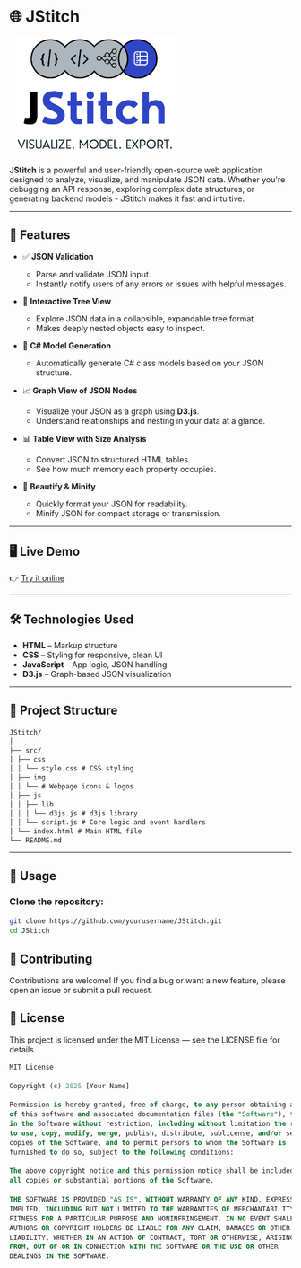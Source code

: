 # 🌐 JStitch

<img src="https://github.com/kjagdeesh/JStitch/blob/master/src/img/logo.png" width=300/><br><br>
**JStitch** is a powerful and user-friendly open-source web application designed to analyze, visualize, and manipulate JSON data. Whether you're debugging an API response, exploring complex data structures, or generating backend models - JStitch makes it fast and intuitive.

---

## 🚀 Features

- ✅ **JSON Validation**
  - Parse and validate JSON input.
  - Instantly notify users of any errors or issues with helpful messages.

- 🌳 **Interactive Tree View**
  - Explore JSON data in a collapsible, expandable tree format.
  - Makes deeply nested objects easy to inspect.

- 🧾 **C# Model Generation**
  - Automatically generate C# class models based on your JSON structure.

- 📈 **Graph View of JSON Nodes**
  - Visualize your JSON as a graph using **D3.js**.
  - Understand relationships and nesting in your data at a glance.

- 📊 **Table View with Size Analysis**
  - Convert JSON to structured HTML tables.
  - See how much memory each property occupies.

- 🎨 **Beautify & Minify**
  - Quickly format your JSON for readability.
  - Minify JSON for compact storage or transmission.

---

## 🖥 Live Demo

👉 [Try it online](https://kjagdeesh.github.io/JStitch/src/index.html)

---

## 🛠 Technologies Used

- **HTML** – Markup structure  
- **CSS** – Styling for responsive, clean UI  
- **JavaScript** – App logic, JSON handling  
- **D3.js** – Graph-based JSON visualization  

---

## 📂 Project Structure
```
JStitch/
│
├── src/
│ ├── css
│ │ └── style.css # CSS styling
│ ├── img
│ │ └── # Webpage icons & logos
│ ├── js
│ │ ├── lib
│ │ │ └── d3js.js # d3js library
│ │ └── script.js # Core logic and event handlers
│ └── index.html # Main HTML file
└── README.md
```

---

## 🧪 Usage

### Clone the repository:

```bash
git clone https://github.com/yourusername/JStitch.git
cd JStitch
```

## 🤝 Contributing
Contributions are welcome!
If you find a bug or want a new feature, please open an issue or submit a pull request.

## 📄 License

This project is licensed under the MIT License — see the LICENSE file for details.

```sql
MIT License

Copyright (c) 2025 [Your Name]

Permission is hereby granted, free of charge, to any person obtaining a copy
of this software and associated documentation files (the "Software"), to deal
in the Software without restriction, including without limitation the rights
to use, copy, modify, merge, publish, distribute, sublicense, and/or sell    
copies of the Software, and to permit persons to whom the Software is        
furnished to do so, subject to the following conditions:                     

The above copyright notice and this permission notice shall be included in   
all copies or substantial portions of the Software.                          

THE SOFTWARE IS PROVIDED "AS IS", WITHOUT WARRANTY OF ANY KIND, EXPRESS OR  
IMPLIED, INCLUDING BUT NOT LIMITED TO THE WARRANTIES OF MERCHANTABILITY,    
FITNESS FOR A PARTICULAR PURPOSE AND NONINFRINGEMENT. IN NO EVENT SHALL THE 
AUTHORS OR COPYRIGHT HOLDERS BE LIABLE FOR ANY CLAIM, DAMAGES OR OTHER      
LIABILITY, WHETHER IN AN ACTION OF CONTRACT, TORT OR OTHERWISE, ARISING     
FROM, OUT OF OR IN CONNECTION WITH THE SOFTWARE OR THE USE OR OTHER         
DEALINGS IN THE SOFTWARE.
```
